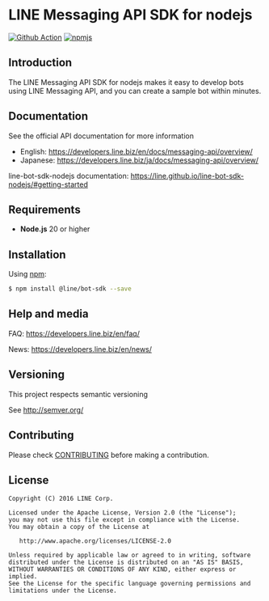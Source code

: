 # LINE Messaging API SDK for nodejs

[![Github Action](https://github.com/line/line-bot-sdk-nodejs/actions/workflows/test.yml/badge.svg)](https://github.com/line/line-bot-sdk-nodejs/actions/workflows/test.yml)
[![npmjs](https://badge.fury.io/js/%40line%2Fbot-sdk.svg)](https://www.npmjs.com/package/@line/bot-sdk)


## Introduction
The LINE Messaging API SDK for nodejs makes it easy to develop bots using LINE Messaging API, and you can create a sample bot within minutes.

## Documentation

See the official API documentation for more information

- English: https://developers.line.biz/en/docs/messaging-api/overview/
- Japanese: https://developers.line.biz/ja/docs/messaging-api/overview/

line-bot-sdk-nodejs documentation: https://line.github.io/line-bot-sdk-nodejs/#getting-started

## Requirements

* **Node.js** 20 or higher

## Installation

Using [npm](https://www.npmjs.com/):

``` bash
$ npm install @line/bot-sdk --save
```

## Help and media
FAQ: https://developers.line.biz/en/faq/

News: https://developers.line.biz/en/news/

## Versioning
This project respects semantic versioning

See http://semver.org/

## Contributing

Please check [CONTRIBUTING](CONTRIBUTING.md) before making a contribution.

## License
```
Copyright (C) 2016 LINE Corp.
 
Licensed under the Apache License, Version 2.0 (the "License");
you may not use this file except in compliance with the License.
You may obtain a copy of the License at
 
   http://www.apache.org/licenses/LICENSE-2.0
 
Unless required by applicable law or agreed to in writing, software
distributed under the License is distributed on an "AS IS" BASIS,
WITHOUT WARRANTIES OR CONDITIONS OF ANY KIND, either express or implied.
See the License for the specific language governing permissions and
limitations under the License.
```
